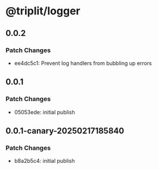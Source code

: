 # @triplit/logger

## 0.0.2

### Patch Changes

- ee4dc5c1: Prevent log handlers from bubbling up errors

## 0.0.1

### Patch Changes

- 05053ede: initial publish

## 0.0.1-canary-20250217185840

### Patch Changes

- b8a2b5c4: initial publish
